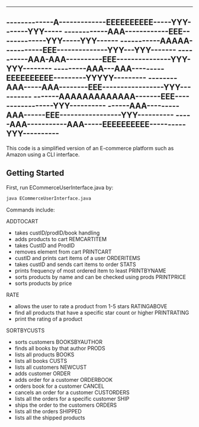 ------------------------------------------------------------
-------------A-------------EEEEEEEEEE-----YYY-------YYY-----
------------AAA------------EEE-------------YYY-----YYY------
-----------AAAAA-----------EEE--------------YYY---YYY-------
----------AAA-AAA----------EEE---------------YYY-YYY--------
---------AAA---AAA---------EEEEEEEEEE---------YYYYY---------
--------AAA-----AAA--------EEE-----------------YYY----------
-------AAAAAAAAAAAAA-------EEE-----------------YYY----------
------AAA---------AAA------EEE-----------------YYY----------
-----AAA-----------AAA-----EEEEEEEEEE----------YYY----------
------------------------------------------------------------

This code is a simplified version of an E-commerce platform such as Amazon using a CLI interface.

## Getting Started

First, run ECommerceUserInterface.java by:

```bash
java ECommerceUserInterface.java
```

Commands include:

ADDTOCART
 - takes custID/prodID/book handling
 - adds products to cart
REMCARTITEM
 - takes CustID and ProdID
 - removes element from cart
PRINTCART
 - custID and prints cart items of a user
ORDERITEMS
 - takes custID and sends cart items to order
STATS
 - prints frequency of most ordered item to least
PRINTBYNAME
 - sorts products by name and can be checked using prods
PRINTPRICE
 - sorts products by price

RATE
 - allows the user to rate a product from 1-5 stars 
RATINGABOVE
 - find all products that have a specific star count or higher
PRINTRATING
 - print the rating of a product

SORTBYCUSTS
 - sorts customers
BOOKSBYAUTHOR
 - finds all books by that author
PRODS
 - lists all products
BOOKS
 - lists all books
CUSTS
 - lists all customers
NEWCUST
 - adds customer
ORDER
 - adds order for a customer
ORDERBOOK
 - orders book for a customer
CANCEL
 - cancels an order for a customer
CUSTORDERS
 - lists all the orders for a specific customer 
SHIP
 - ships the order to the customers
ORDERS
 - lists all the orders
SHIPPED
 - lists all the shipped products